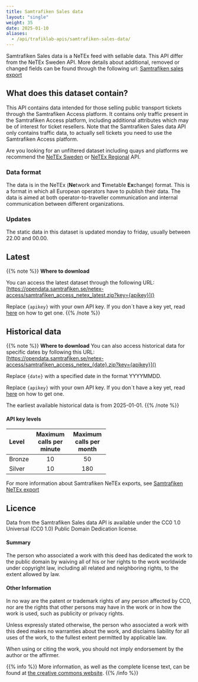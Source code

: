 ```yaml
---
title: Samtrafiken Sales data
layout: "single"
weight: 35
date: 2025-01-10
aliases:
  - /api/trafiklab-apis/samtrafiken-sales-data/
---
```


Samtrafiken Sales data is a NeTEx feed with sellable data.
This API differ from the NeTEx Sweden API. More details about additional, removed or changed fields can be found through the following url:
[Samtrafiken sales export](https://samtrafiken.atlassian.net/wiki/spaces/SamA/pages/3448668185/NeTEx+format+adjustments+-+Samtrafiken+sales+export)

## What does this dataset contain?

This API contains data intended for those selling public transport tickets through the Samtrafiken Access platform. 
It contains only traffic present in the Samtrafiken Access platform, including additional attributes which may be of interest for ticket resellers. 
Note that the Samtrafiken Sales data API only contains traffic data, to actually sell tickets you need to use the Samtrafiken Access platform.

Are you looking for an unfiltered dataset including quays and platforms we recommend the [NeTEx Sweden](https://trafiklab.se/api/netex-datasets/netex-sweden/) or [NeTEx Regional](https://trafiklab.se/api/netex-datasets/netex-regional/) API.


### Data format

The data is in the NeTEx (**Ne**twork and **T**imetable **Ex**change) format. This is a format in which all European
operators have to publish their data. The data is aimed at both operator-to-traveller communication and internal
communication between different organizations.

### Updates

The static data in this dataset is updated monday to friday, usually between 22.00 and 00.00.

## Latest

{{% note %}}
**Where to download**

You can access the latest dataset through the following URL:
[https://opendata.samtrafiken.se/netex-access/samtrafiken_access_netex_latest.zip?key={apikey}]()

Replace `{apikey}` with your own API key. If you don´t have a key yet, read [here](/docs/using-trafiklab/getting-api-keys) on how to get one.
{{% /note %}}

## Historical data

{{% note %}}
**Where to download**
You can also access historical data for specific dates by following this URL:
[https://opendata.samtrafiken.se/netex-access/samtrafiken_access_netex_{date}.zip?key={apikey}]()

Replace `{date}` with a specified date in the format YYYYMMDD.

Replace `{apikey}` with your own API key. If you don´t have a key yet, read [here](/docs/using-trafiklab/getting-api-keys) on how to get one.

The earliest available historical data is from 2025-01-01.
{{% /note %}}

<div style="max-width: 270px">

#### API key levels

| Level  | Maximum calls per minute | Maximum calls per month |
|:-------|:------------------------:|:-----------------------:|
| Bronze |            10            |           50            |
| Silver |            10            |           180           |

</div>

For more information about Samtrafiken NeTEx exports, see [Samtrafiken NeTEx export](https://samtrafiken.atlassian.net/wiki/spaces/SamtrafikenOpenData/pages/989233182/Samtrafiken+NeTEx+export)

## Licence

Data from the Samtrafiken Sales data API is available under the CC0 1.0 Universal (CC0 1.0) Public Domain Dedication license.

#### Summary

The person who associated a work with this deed has dedicated the work to the public domain by waiving all of his or her
rights to the work worldwide under copyright law, including all related and neighboring rights, to the extent allowed by
law.

#### Other Information

In no way are the patent or trademark rights of any person affected by CC0, nor are the rights that other persons may
have in the work or in how the work is used, such as publicity or privacy rights.

Unless expressly stated otherwise, the person who associated a work with this deed makes no warranties about the work,
and disclaims liability for all uses of the work, to the fullest extent permitted by applicable law.

When using or citing the work, you should not imply endorsement by the author or the affirmer.

{{% info %}}
More information, as well as the complete license text, can be found at
[the creative commons website](https://creativecommons.org/publicdomain/zero/1.0/deed.en).
{{% /info %}} 